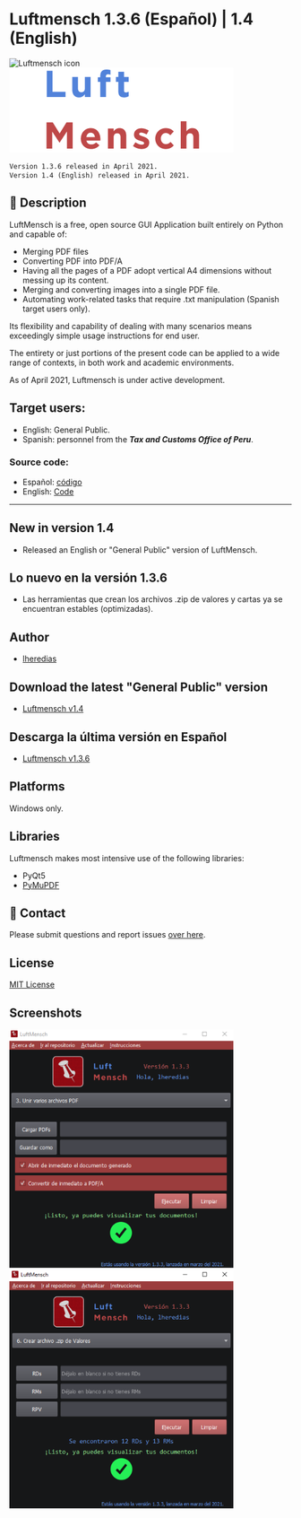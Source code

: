 # Luftmensch 1.3.6 (Español) | 1.4 (English)
![Luftmensch icon](https://raw.githubusercontent.com/lheredias/Luftmensch/main/finalicon.ico) ![Luftmensch logo](https://github.com/lheredias/Luftmensch/blob/main/app%20name.png)

```
Version 1.3.6 released in April 2021.
Version 1.4 (English) released in April 2021.
```
## :izakaya_lantern: Description

LuftMensch is a free, open source GUI Application built entirely on Python and capable of:
    
* Merging PDF files
* Converting PDF into PDF/A
* Having all the pages of a PDF adopt vertical A4 dimensions without messing up its content.
* Merging and converting images into a single PDF file.
* Automating work-related tasks that require .txt manipulation (Spanish target users only).

Its flexibility and capability of dealing with many scenarios means exceedingly simple usage instructions for end user.

The entirety or just portions of the present code can be applied to a wide range of contexts, in both work and academic environments.

As of April 2021, Luftmensch is under active development.

## Target users:

* English: General Public.
* Spanish: personnel from the ***Tax and Customs Office of Peru***.


### Source code:

* Español: [código](https://github.com/lheredias/Luftmensch/blob/main/LuftmenschQt.py)
* English: [Code](https://github.com/lheredias/Luftmensch/blob/main/LuftmenschQt.py)

***
## New in version 1.4

* Released an English or "General Public" version of LuftMensch.

## Lo nuevo en la versión 1.3.6

* Las herramientas que crean los archivos .zip de valores y cartas ya se encuentran estables (optimizadas).

## Author

* [lheredias](https://github.com/lheredias) 

## Download the latest "General Public" version
* [Luftmensch v1.4](https://github.com/lheredias/Luftmensch/releases/tag/v1.4)

## Descarga la última versión en Español
* [Luftmensch v1.3.6](https://github.com/lheredias/Luftmensch/releases/tag/v1.3.6)

## Platforms

Windows only.

## Libraries
Luftmensch makes most intensive use of the following libraries:
* PyQt5
* [PyMuPDF](https://github.com/pymupdf/PyMuPDF)

## :speech_balloon: Contact

Please submit questions and report issues [over here](https://github.com/lheredias/Luftmensch/discussions).

## License
[MIT License](https://github.com/lheredias/Luftmensch/blob/main/LICENSE)

## Screenshots

<img src="https://github.com/lheredias/Luftmensch/blob/main/screenshots/ss01.png" width="400" /> <img src="https://github.com/lheredias/Luftmensch/blob/main/screenshots/ss02.png" width="400" />
